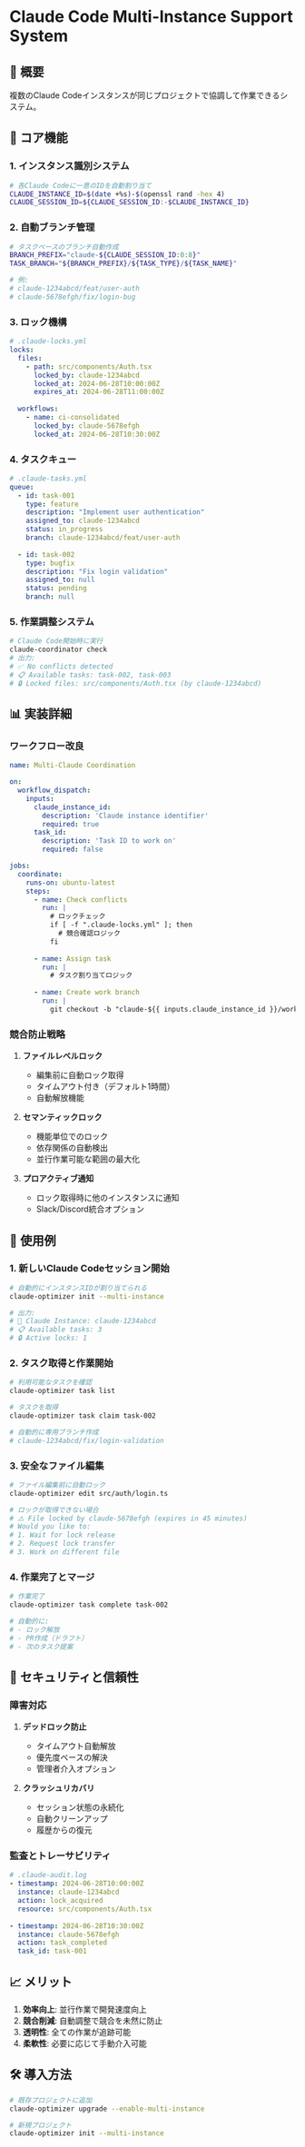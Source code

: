 # Claude Code Multi-Instance Support System

## 🎯 概要

複数のClaude Codeインスタンスが同じプロジェクトで協調して作業できるシステム。

## 🔧 コア機能

### 1. インスタンス識別システム

```bash
# 各Claude Codeに一意のIDを自動割り当て
CLAUDE_INSTANCE_ID=$(date +%s)-$(openssl rand -hex 4)
CLAUDE_SESSION_ID=${CLAUDE_SESSION_ID:-$CLAUDE_INSTANCE_ID}
```

### 2. 自動ブランチ管理

```bash
# タスクベースのブランチ自動作成
BRANCH_PREFIX="claude-${CLAUDE_SESSION_ID:0:8}"
TASK_BRANCH="${BRANCH_PREFIX}/${TASK_TYPE}/${TASK_NAME}"

# 例:
# claude-1234abcd/feat/user-auth
# claude-5678efgh/fix/login-bug
```

### 3. ロック機構

```yaml
# .claude-locks.yml
locks:
  files:
    - path: src/components/Auth.tsx
      locked_by: claude-1234abcd
      locked_at: 2024-06-28T10:00:00Z
      expires_at: 2024-06-28T11:00:00Z
      
  workflows:
    - name: ci-consolidated
      locked_by: claude-5678efgh
      locked_at: 2024-06-28T10:30:00Z
```

### 4. タスクキュー

```yaml
# .claude-tasks.yml
queue:
  - id: task-001
    type: feature
    description: "Implement user authentication"
    assigned_to: claude-1234abcd
    status: in_progress
    branch: claude-1234abcd/feat/user-auth
    
  - id: task-002
    type: bugfix
    description: "Fix login validation"
    assigned_to: null
    status: pending
    branch: null
```

### 5. 作業調整システム

```bash
# Claude Code開始時に実行
claude-coordinator check
# 出力:
# ✅ No conflicts detected
# 📋 Available tasks: task-002, task-003
# 🔒 Locked files: src/components/Auth.tsx (by claude-1234abcd)
```

## 📊 実装詳細

### ワークフロー改良

```yaml
name: Multi-Claude Coordination

on:
  workflow_dispatch:
    inputs:
      claude_instance_id:
        description: 'Claude instance identifier'
        required: true
      task_id:
        description: 'Task ID to work on'
        required: false

jobs:
  coordinate:
    runs-on: ubuntu-latest
    steps:
      - name: Check conflicts
        run: |
          # ロックチェック
          if [ -f ".claude-locks.yml" ]; then
            # 競合確認ロジック
          fi
          
      - name: Assign task
        run: |
          # タスク割り当てロジック
          
      - name: Create work branch
        run: |
          git checkout -b "claude-${{ inputs.claude_instance_id }}/work"
```

### 競合防止戦略

1. **ファイルレベルロック**
   - 編集前に自動ロック取得
   - タイムアウト付き（デフォルト1時間）
   - 自動解放機能

2. **セマンティックロック**
   - 機能単位でのロック
   - 依存関係の自動検出
   - 並行作業可能な範囲の最大化

3. **プロアクティブ通知**
   - ロック取得時に他のインスタンスに通知
   - Slack/Discord統合オプション

## 🚀 使用例

### 1. 新しいClaude Codeセッション開始

```bash
# 自動的にインスタンスIDが割り当てられる
claude-optimizer init --multi-instance

# 出力:
# 🤖 Claude Instance: claude-1234abcd
# 📋 Available tasks: 3
# 🔒 Active locks: 1
```

### 2. タスク取得と作業開始

```bash
# 利用可能なタスクを確認
claude-optimizer task list

# タスクを取得
claude-optimizer task claim task-002

# 自動的に専用ブランチ作成
# claude-1234abcd/fix/login-validation
```

### 3. 安全なファイル編集

```bash
# ファイル編集前に自動ロック
claude-optimizer edit src/auth/login.ts

# ロックが取得できない場合
# ⚠️ File locked by claude-5678efgh (expires in 45 minutes)
# Would you like to:
# 1. Wait for lock release
# 2. Request lock transfer
# 3. Work on different file
```

### 4. 作業完了とマージ

```bash
# 作業完了
claude-optimizer task complete task-002

# 自動的に:
# - ロック解放
# - PR作成（ドラフト）
# - 次のタスク提案
```

## 🔐 セキュリティと信頼性

### 障害対応

1. **デッドロック防止**
   - タイムアウト自動解放
   - 優先度ベースの解決
   - 管理者介入オプション

2. **クラッシュリカバリ**
   - セッション状態の永続化
   - 自動クリーンアップ
   - 履歴からの復元

### 監査とトレーサビリティ

```yaml
# .claude-audit.log
- timestamp: 2024-06-28T10:00:00Z
  instance: claude-1234abcd
  action: lock_acquired
  resource: src/components/Auth.tsx
  
- timestamp: 2024-06-28T10:30:00Z
  instance: claude-5678efgh
  action: task_completed
  task_id: task-001
```

## 📈 メリット

1. **効率向上**: 並行作業で開発速度向上
2. **競合削減**: 自動調整で競合を未然に防止
3. **透明性**: 全ての作業が追跡可能
4. **柔軟性**: 必要に応じて手動介入可能

## 🛠️ 導入方法

```bash
# 既存プロジェクトに追加
claude-optimizer upgrade --enable-multi-instance

# 新規プロジェクト
claude-optimizer init --multi-instance
```